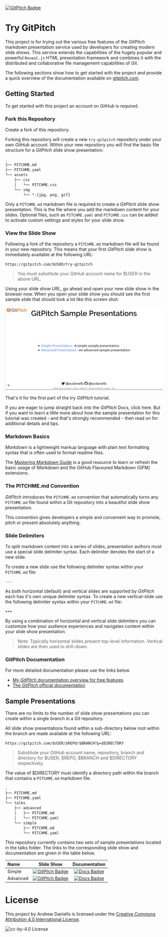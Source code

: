 [![GitPitch Badge](https://img.shields.io/badge/gitpitch-slide%20show-brightgreen.svg)](https://gitpitch.com/acdaniells/try-gitpitch)

# Try GitPitch

This project is for trying out the various free features of the *GitPitch* markdown presentation service used by developers for creating modern slide shows. This service extends the capabilities of the hugely popular and powerful `Reveal.js` HTML presentation framework and combines it with the distributed and collaborative file management capabilities of *Git*.

The following sections show how to get started with the project and provide a quick overview of the documentation available on [gitpitch.com](https://gitpitch.com).

## Getting Started

To get started with this project an account on *GitHub* is required.

### Fork this Repository

Create a fork of this repository.

Forking this repository will create a new `try-gitpitch` repository under your own *GitHub* account. Within your new repository you will find the basic file structure for a *GitPitch* slide show presentation:

```
.
├── PITCHME.md
├── PITCHME.yaml
└── assets
    ├── css
    │   └── PITCHME.css
    └── img
        └── *.{jpg, png, gif}
```

Only a `PITCHME.md` markdown file is required to create a *GitPitch* slide show presentation. This is the file where you add the markdown content for your slides. Optional files, such as `PITCHME.yaml` and `PITCHME.css` can be added to activate custom settings and styles for your slide show.

### View the Slide Show

Following a fork of the repository a `PITCHME.md` markdown file will be found in your new repository. This means that your first *GitPitch* slide show is immediately available at the following URL:

```
https://gitpitch.com/$USER/try-gitpitch
```

> You must substitute your *GitHub* account name for $USER in the above URL.

Using your slide show URL, go ahead and open your new slide show in the browser now. When you open your slide show you should see the first sample slide that should look a lot like this screen shot:

![Screen Shot](docs/img/talk-base-slide-1.png)

That's it for the first part of the try *GitPitch* tutorial.

If you are eager to jump straight back into the *GitPitch* Docs, click here. But if you want to learn a little more about how the sample presentation for this tutorial was created - and that's strongly recommended - then read on for additional details and tips.

### Markdown Basics

*Markdown* is a lightweight markup language with plain text formatting syntax that is often used to format readme files.

The [Mastering *Markdown* Guide](https://guides.github.com/features/mastering-markdown/) is a good resource to learn or refresh the basic usage of *Markdown* and the GitHub Flavoured Markdown (GFM) extensions.

### The PITCHME.md Convention

*GitPitch* introduces the `PITCHME.md` convention that automatically turns any `PITCHME.md` file found within a Git repository into a beautiful slide show presentation.

This convention gives developers a simple and convenient way to promote, pitch or present absolutely anything.

### Slide Delimiters

To split markdown content into a series of slides, presentation authors must use a special slide delimiter syntax. Each delimiter denotes the start of a new slide.

To create a new slide use the following delimiter syntax within your `PITCHME.md` file:

```
---
```

As both horizontal (default) and vertical slides are supported by *GitPitch* each has it's own unique delimiter syntax. To create a new vertical-slide use the following delimiter syntax within your `PITCHME.md` file:

```
+++
```

By using a combination of horizontal and vertical slide delimiters you can customize how your audience experiences and navigates content within your slide show presentation.

> Note: Typically horizontal slides present top-level information. Vertical slides are then used to drill-down.

### GitPitch Documentation

For more detailed documentation please use the links below.

* [My *GitPitch* documentation overview for free features](docs/GITPITCH.md)
* [The *GitPitch* official documentation](https://gitpitch.com/docs)

## Sample Presentations

There are no limits to the number of slide show presentations you can create within a single branch in a *Git* repository.

All slide show presentations found within a sub-directory below root within the branch are made available at the following URL:

```
https://gitpitch.com/$USER/$REPO/$BRANCH?p=$DIRECTORY
```

> Substitute your *GitHub* account name, repository, branch and directory for $USER, $REPO, $BRANCH and $DIRECTORY respectively.

The value of $DIRECTORY must identify a directory path within the branch that contains a `PITCHME.md` markdown file.

```
.
├── PITCHME.md
├── PITCHME.yaml
└── talks
    ├── advanced
    │   ├── PITCHME.md
    │   └── PITCHME.yaml
    └── simple
        ├── PITCHME.md
        └── PITCHME.yaml
```

This repository currently contains two sets of sample presentations located in the talks folder. The links to the corresponding slide show and documentation are given in the table below.

| Name     | Slide Show | Documentation |
|:-------- |:----------:|:-------------:|
| Simple   | [![GitPitch Badge](https://img.shields.io/badge/gitpitch-slide%20show-brightgreen.svg)](https://gitpitch.com/acdaniells/try-gitpitch/master?p=talks/simple) | [![Docs Badge](https://img.shields.io/badge/try--gitpitch-docs-blueviolet.svg)](talks/simple/README.md) |
| Advanced | [![GitPitch Badge](https://img.shields.io/badge/gitpitch-slide%20show-brightgreen.svg)](https://gitpitch.com/acdaniells/try-gitpitch/master?p=talks/advanced) | [![Docs Badge](https://img.shields.io/badge/try--gitpitch-docs-blueviolet.svg)](talks/advanced/README.md) |

# License

This project by Andrew Daniells is licensed under the [Creative Commons Attribution 4.0 International License](https://creativecommons.org/licenses/by/4.0/).

![cc-by-4.0 License](https://mirrors.creativecommons.org/presskit/buttons/80x15/svg/by.svg)
